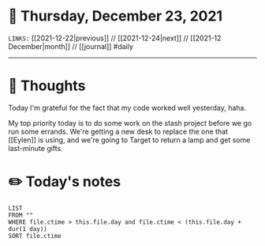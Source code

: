 # 📅 Thursday, December 23, 2021
`LINKS:` [[2021-12-22|previous]] // [[2021-12-24|next]] // [[2021-12 December|month]] // [[journal]] 
#daily

---
# 💭 Thoughts
Today I'm grateful for the fact that my code worked well yesterday, haha. 

My top priority today is to do some work on the stash project before we go run some errands. We're getting a new desk to replace the one that [[Eylen]] is using, and we're going to Target to return a lamp and get some last-minute gifts. 

# ✏️ Today's notes
```dataview
LIST 
FROM ""
WHERE file.ctime > this.file.day and file.ctime < (this.file.day + dur(1 day))
SORT file.ctime
```
